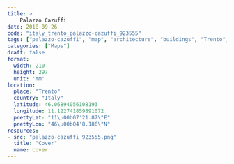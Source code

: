 ```yaml
---
title: > 
    Palazzo Cazuffi
date: 2018-09-26
code: "italy_trento_palazzo-cazuffi_923555"
tags: ["palazzo-cazuffi", "map", "architecture", "buildings", "Trento", "Italy"]
categories: ["Maps"]
draft: false
format:
  width: 210
  height: 297
  unit: 'mm'
location:
  place: "Trento"
  country: "Italy"
  latitude: 46.06894056108193
  longitude: 11.122741859891072
  prettyLat: "11\u00b07'21.87\"E"
  prettyLon: "46\u00b04'8.186\"N"
resources:
- src: "palazzo-cazuffi_923555.png"
  title: "Cover"
  name: cover
---
```

